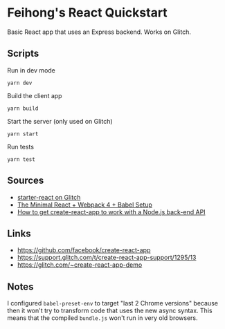 # Feihong's React Quickstart

Basic React app that uses an Express backend. Works on Glitch.

## Scripts

Run in dev mode

    yarn dev

Build the client app

    yarn build

Start the server (only used on Glitch)

    yarn start

Run tests

    yarn test

## Sources

- [starter-react on Glitch](https://glitch.com/~starter-react)
- [The Minimal React + Webpack 4 + Babel Setup](https://www.robinwieruch.de/minimal-react-webpack-babel-setup/)
- [How to get create-react-app to work with a Node.js back-end API](https://medium.freecodecamp.org/how-to-make-create-react-app-work-with-a-node-backend-api-7c5c48acb1b0)

## Links

- https://github.com/facebook/create-react-app
- https://support.glitch.com/t/create-react-app-support/1295/13
- https://glitch.com/~create-react-app-demo

## Notes

I configured `babel-preset-env` to target "last 2 Chrome versions" because then it won't try to transform code that uses the new async syntax. This means that the compiled `bundle.js` won't run in very old browsers.
